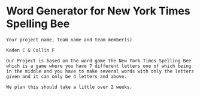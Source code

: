 # Word Generator for New York Times Spelling Bee


    Your project name, team name and team member(s) 

    Kaden C & Collin F

    Our Project is based on the word game the New York Times Spelling Bee which is a game where you have 7 different letters one of which being in the middle and you have to make several words with only the letters given and it can only be 4 letters and above. 

    We plan this should take a little over 2 weeks. 
